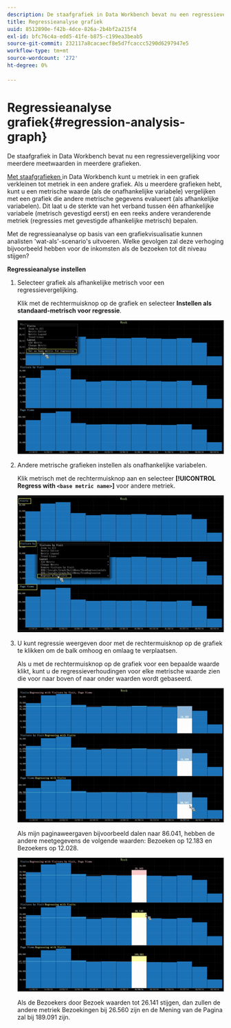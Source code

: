 ```yaml
---
description: De staafgrafiek in Data Workbench bevat nu een regressievergelijking voor meerdere meetwaarden in meerdere grafieken.
title: Regressieanalyse grafiek
uuid: 8512890e-f42b-4dce-826a-2b4bf2a215f4
exl-id: bfc76c4a-edd5-41fe-b875-c199ea3beab5
source-git-commit: 232117a8cacaecf8e5d7fcaccc5290d6297947e5
workflow-type: tm+mt
source-wordcount: '272'
ht-degree: 0%

---
```


# Regressieanalyse grafiek{#regression-analysis-graph}

De staafgrafiek in Data Workbench bevat nu een regressievergelijking voor meerdere meetwaarden in meerdere grafieken.

[Met staafgrafieken ](https://experienceleague.adobe.com/docs/data-workbench/using/client/analysis-visualizations/graphs/c-graphs.html) in Data Workbench kunt u metriek in een grafiek verkleinen tot metriek in een andere grafiek. Als u meerdere grafieken hebt, kunt u een metrische waarde (als de onafhankelijke variabele) vergelijken met een grafiek die andere metrische gegevens evalueert (als afhankelijke variabelen). Dit laat u de sterkte van het verband tussen één afhankelijke variabele (metrisch gevestigd eerst) en een reeks andere veranderende metriek (regressies met gevestigde afhankelijke metrisch) bepalen.

Met de regressieanalyse op basis van een grafiekvisualisatie kunnen analisten &#39;wat-als&#39;-scenario&#39;s uitvoeren. Welke gevolgen zal deze verhoging bijvoorbeeld hebben voor de inkomsten als de bezoeken tot dit niveau stijgen?

**Regressieanalyse instellen**

1. Selecteer grafiek als afhankelijke metrisch voor een regressievergelijking.

   Klik met de rechtermuisknop op de grafiek en selecteer **Instellen als standaard-metrisch voor regressie**.

   ![](assets/c_graph_regression_1.png)

1. Andere metrische grafieken instellen als onafhankelijke variabelen.

   Klik metrisch met de rechtermuisknop aan en selecteer **[!UICONTROL Regress with `<base metric name>`]** voor andere metriek.

   ![](assets/c_graph_regression.png)

1. U kunt regressie weergeven door met de rechtermuisknop op de grafiek te klikken om de balk omhoog en omlaag te verplaatsen.

   Als u met de rechtermuisknop op de grafiek voor een bepaalde waarde klikt, kunt u de regressieverhoudingen voor elke metrische waarde zien die voor naar boven of naar onder waarden wordt gebaseerd.

   ![](assets/c_graph_regression_2.png)

   Als mijn paginaweergaven bijvoorbeeld dalen naar 86.041, hebben de andere meetgegevens de volgende waarden: Bezoeken op 12.183 en Bezoekers op 12.028.

   ![](assets/c_graph_regression_3.png)

   Als de Bezoekers door Bezoek waarden tot 26.141 stijgen, dan zullen de andere metriek Bezoekingen bij 26.560 zijn en de Mening van de Pagina zal bij 189.091 zijn.
